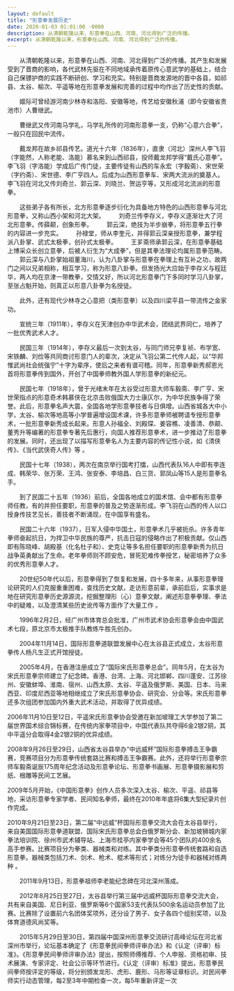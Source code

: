 ```yaml
---
layout: default
title: "形意拳发展历史"
date: 2020-01-03 01:01:00 -0000
description: 从清朝乾隆以来，形意拳在山西、河南、河北得到广泛的传播。
excerpt: 从清朝乾隆以来，形意拳在山西、河南、河北得到广泛的传播。
---
```


&#8195;&#8195;从清朝乾隆以来，形意拳在山西、河南、河北得到广泛的传播。其产生和发展受到了晋商的影响，各代武林先驱在不同地域承传着原传心意武学的基础上，结合自己保镖护商的实践不断研创、学习和充实。特别是晋商发源地的晋中各县，如祁县、太谷、榆次、平遥等地在形意拳发展和完善的过程中均作出了历史性的贡献。

&#8195;&#8195;姬际可曾经游河南少林寺和洛阳、安徽等地，传艺给安徽秋浦（即今安徽省贵池市）人曹继武。

&#8195;&#8195;曹继武又传河南马学礼，马学礼所传的河南形意拳一支，仍称“心意六合拳”，一般只在回民中流传。

&#8195;&#8195;戴龙邦在故乡祁县传艺。道光十六年（1836年），直隶（河北）深州人李飞羽（字能然，人称老能、洛能）慕名来到山西祁县，投师戴龙邦学得“戴氏心意拳”。
李飞羽（字洛能）学成后广传门徒，主要传徒有山西的车永宏（字毅斋）、宋世荣（字约斋）、宋世德、李广亨四人。后成为山西形意拳车、宋两大流派的奠基人。李飞羽在河北又传刘奇兰、郭云深、刘晓兰、贺运亨等，又形成河北流派的形意拳。

&#8195;&#8195;这些弟子各有所长，北方形意拳逐步衍化为具备地方特色的山西形意拳与河北形意拳，又称山西小架和河北大架。
&#8195;&#8195;刘奇兰传李存义，李存义逐渐壮大了河北形意拳。传薛颠，创象形拳。
&#8195;&#8195;郭云深，绝技为半步崩拳，将形意拳五行拳的内容进一步充实。
&#8195;&#8195;孙禄堂，师从李奎元，并得郭云深亲授形意拳，兼学程派八卦掌、武式太极拳，创孙式太极拳。
&#8195;&#8195;王芗斋师承郭云深，在形意拳基础上博采众长创立意拳，后被人衍生为“大成拳”，但是其拳法理论均属形意拳范畴。
&#8195;&#8195;郭云深与八卦掌始祖董海川，认为八卦掌与形意拳在拳理上有互补之功，故两门之间以兄弟相称，相互学习，称为形意八卦拳。但发扬光大应始于李存义与程廷华，两人均在京津一带教拳，交情又好，所以河北形意拳门下多同时学习八卦掌，至张占魁开始，则真正以形意八卦拳为名授徒。

&#8195;&#8195;此外，还有现代少林寺之心意把（类形意拳）以及四川梁平县一带流传之金家功。

&#8195;&#8195;宣统三年（1911年），李存义在天津创办中华武术会，团结武界同仁，培养了一批优秀武术人才。

&#8195;&#8195;民国三年（1914年），李存义最后一次到太谷，与同门师兄李复祯、布学宽、宋铁麟、刘俭等共同商讨形意门人的辈次，决定从飞羽公第二代传人起，以“华邦惟武尚社会统强宁”十字为辈序，使后之来者有谱可稽。同年，形意拳新秀郝恩光首将形意拳传到国外，开创了中国拳师教外国人学形意拳的新纪元。

&#8195;&#8195;民国七年（1918年），曾于光绪末年在太谷受过形意大师车毅斋、李广亨、宋世荣指点的形意奇术韩慕侠在北京击败俄国大力士康仄尔，为中华民族争得了荣誉。此后，形意拳名声大震，全国各地学形意拳技者与日俱增。山西省城各大中小学，太谷、榆次等地高等小学普遍增设国术课，许多形意拳师被聘请专授形意拳术，一批形意拳新秀成长起来。形意人孙福全、刘殿琛、姜容樵、凌善清、恭颠、董秀升等编著的形意拳专著先后惠行，向国人推荐形意拳术，进一步推动了形意拳的发展。同时，还出现了以描写形意拳名人为主要内容的传记性小说，如《清侠传》、《当代武侠奇人传》等 。

&#8195;&#8195;民国十七年（1938），两次在南京举行国考打擂，山西代表队16人中即有李连成、韩荣华、张万荣、王鸿、张安泰、李培昌、白三货、郭凤山等15人是形意拳名手。

&#8195;&#8195;到了民国二十五年（1936）前后，全国各地成立的国术馆、会中都有形意拳师任教，有的并担任要职，形意拳的普及之势逐渐形成。李飞羽在山西的传人以口授身传技艺见长，善技者不断涌现，在中国享有盛名。

&#8195;&#8195;民国二十六年（1937），日军入侵中华国土，形意拳术几乎被扼杀。许多青年拳师奋起抗日，为捍卫中华民族的尊严，抗击日寇的侵略作出了积极贡献。仅山西即有陈晓峰、胡殿基（化名杜子和）、史克让等多名担任要职的形意拳新秀为抗日战争英勇献出了生命。老年拳师则不顾安危，冒死犯难传拳授艺，秘密培养了众多的优秀形意拳人才。

&#8195;&#8195;20世纪50年代以后，形意拳得到了恢复和发展，四十多年来，从事形意拳理论研究的人们克服重重困难，查找历史文献，走访形意前辈，承前启后，实事求是地在研究形意拳历史源源流，挖掘整理形（心）意拳文献，阐述形意拳拳理、拳法中的疑难，以及澄清某些历史讹传等方面作了大量工作 。

&#8195;&#8195;1996年2月2日，经广州市体育总会批准，广州市武术协会形意拳会由中国武术七段，原北京市太极推手队教练牛胜先创办。

&#8195;&#8195;2004年11月14日，国际形意拳道联盟发展中心在太谷县正式成立，太谷形意拳传人杨凡生正式开馆授徒。

&#8195;&#8195;2005年4月，在香港注册成立了“国际宋氏形意拳总会”。同年5月，在太谷为宋氏形意拳宗师建立了纪念碑。香港、台湾、上海、河北邯郸、四川蓬安、江苏徐州、安徽蚌埠、淮南、宿州、山西太原、太谷、平遥及俄罗斯、美国、日本、马来西亚、印度尼西亚等地相继成立了宋氏形意拳协会、研究会、分会等。宋氏形意拳还多次组团参加国内外重大武术活动，并取得了优异成绩。

2006年11月10日至12日，平遥宋氏形意拳协会受邀在新加坡理工大学参加了第二届世界国术综合锦标赛，在传统内家拳项目中，中国代表队共夺得6金2银2铜，其中平遥分会取得4金2银2铜的优异成绩。

2008年9月26日至29日，山西省太谷县举办“中远威杯”国际形意拳搏击王争霸赛，竞赛项目分为形意拳传统套路比赛和搏击王争霸赛。此外，还将举行形意拳宗师车毅斋诞辰175周年纪念活动及形意拳论坛、形意拳书画展、形意拳摄影展和剪纸、根雕等民间工艺展。

2009年5月开始，《中国形意拳》创作人员多次深入太谷、榆次、平遥、祁县等地，采访形意拳专家学者、民间知名拳师，最终在2010年年底将6集大型纪录片创作完成。

2010年9月21日至23日，第二届“中远威”杯国际形意拳交流大会在太谷县举行，来自美国国际形意拳道联盟、国际宋氏形意拳总会白俄罗斯分会、新加坡狮城内家拳法培训院、徐州市武术辅导站、上海市桂亭内家拳学会等45个团队的400余名高手参赛。比赛项目分为拳类、器械类和对练。其中拳类分形意拳传统套路和自选形意拳。器械类包括刀术、剑术、枪术、棍术等形式；对练分为徒手和器械对练两种 。

&#8195;&#8195;2011年9月13日，形意拳祖师李老能纪念碑在河北深州落成。

&#8195;&#8195;2012年8月25日至27日，太谷县举行第三届中远威杯国际形意拳交流大会，共有来自美国、尼日利亚、俄罗斯等6个国家53支代表队500余名运动员参加了比赛。比赛除了设置前六名团体奖项外，还分设了男子、女子各四个组别奖项，以及体育道德风尚奖等。

&#8195;&#8195;2015年5月29日至30日，第四届中国深州形意拳交流研讨高峰论坛在河北省深州市举行，论坛基本确定了《形意拳民间拳师评审办法》和《认定（评审）标准》。《形意拳民间拳师评审办法》提出，按照师傅推荐、个人申报、资格初审、技术展演、专家评定、社会公示等环节进行。《认定（评审）标准》提出，形意拳民间拳师按评定的等级，将分别颁发龙形、虎形、鹿形、马形等证章标识。对民间拳师实行动态管理，每2至3年中期检查一次，每5年重新评定一次
